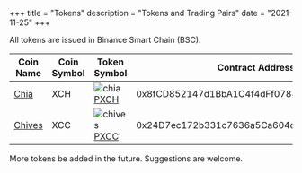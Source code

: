+++
title = "Tokens"
description = "Tokens and Trading Pairs"
date = "2021-11-25"
+++

All tokens are issued in Binance Smart Chain (BSC).

| Coin Name                             | Coin Symbol | Token Symbol                                                                                                   | Contract Address                           | trading paris                                                                                 |
| ------------------------------------- | ----------- | -------------------------------------------------------------------------------------------------------------- | ------------------------------------------ | --------------------------------------------------------------------------------------------- |
| [Chia](https://www.chia.net)          | XCH         | ![chia](/images/chia-logo.png)[PXCH](https://bscscan.com/token/0x8fCD852147d1BbA1C4f4dFf07880cCB25DD36DD7)     | 0x8fCD852147d1BbA1C4f4dFf07880cCB25DD36DD7 | [PXCH/BUSD](https://pancakeswap.finance/info/pool/0xffdfb45e3d743ec10eb793fdcee3055ea82c270c) |
| [Chives](https://www.chivescoin.org/) | XCC         | ![chives](/images/chives-logo.png)[PXCC](https://bscscan.com/token/0x24D7ec172b331c7636a5Ca604de890996e5e2028) | 0x24D7ec172b331c7636a5Ca604de890996e5e2028 | [PXCC/BUSD](https://pancakeswap.finance/info/pool/0x62608fa59fcd378cd71ce277a50f24df333b4633) |

More tokens be added in the future. Suggestions are welcome.
